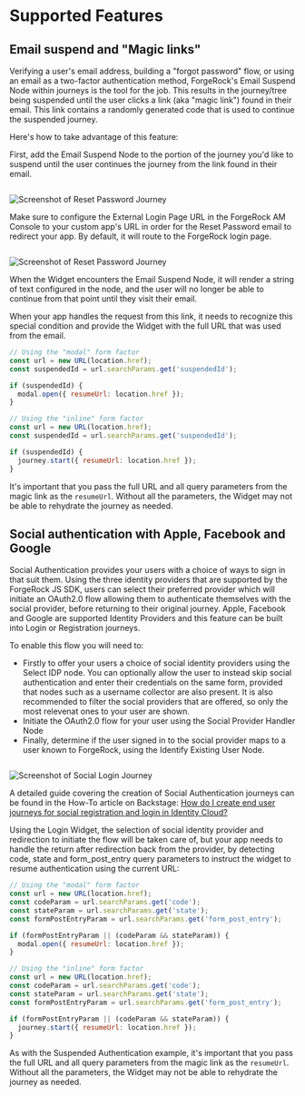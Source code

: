 # Supported Features

## Email suspend and "Magic links"

Verifying a user's email address, building a "forgot password" flow, or using an email as a two-factor authentication method, ForgeRock's Email Suspend Node within journeys is the tool for the job. This results in the journey/tree being suspended until the user clicks a link (aka "magic link") found in their email. This link contains a randomly generated code that is used to continue the suspended journey.

Here's how to take advantage of this feature:

First, add the Email Suspend Node to the portion of the journey you'd like to suspend until the user continues the journey from the link found in their email.

<Image>

![Screenshot of Reset Password Journey](/img/reset-password-journey.png)

</Image>

Make sure to configure the External Login Page URL in the ForgeRock AM Console to your custom app's URL in order for the Reset Password email to redirect your app. By default, it will route to the ForgeRock login page.

<Image>

![Screenshot of Reset Password Journey](/img/external-login-page-url.png)

</Image>

When the Widget encounters the Email Suspend Node, it will render a string of text configured in the node, and the user will no longer be able to continue from that point until they visit their email.

When your app handles the request from this link, it needs to recognize this special condition and provide the Widget with the full URL that was used from the email.

```js
// Using the "modal" form factor
const url = new URL(location.href);
const suspendedId = url.searchParams.get('suspendedId');

if (suspendedId) {
  modal.open({ resumeUrl: location.href });
}

// Using the "inline" form factor
const url = new URL(location.href);
const suspendedId = url.searchParams.get('suspendedId');

if (suspendedId) {
  journey.start({ resumeUrl: location.href });
}
```

It's important that you pass the full URL and all query parameters from the magic link as the `resumeUrl`. Without all the parameters, the Widget may not be able to rehydrate the journey as needed.

## Social authentication with Apple, Facebook and Google

Social Authentication provides your users with a choice of ways to sign in that suit them. Using the three identity providers that are supported by the ForgeRock JS SDK, users can select their preferred provider which will initiate an OAuth2.0 flow allowing them to authenticate themselves with the social provider, before returning to their original journey. Apple, Facebook and Google are supported Identity Providers and this feature can be built into Login or Registration journeys.

To enable this flow you will need to:

- Firstly to offer your users a choice of social identity providers using the Select IDP node. You can optionally allow the user to instead skip social authentication and enter their credentials on the same form, provided that nodes such as a username collector are also present. It is also recommended to filter the social providers that are offered, so only the most relevenat ones to your user are shown.
- Initiate the OAuth2.0 flow for your user using the Social Provider Handler Node
- Finally, determine if the user signed in to the social provider maps to a user known to ForgeRock, using the Identify Existing User Node.

<Image>

![Screenshot of Social Login Journey](/img/social-login-journey.png)

</Image>

A detailed guide covering the creation of Social Authentication journeys can be found in the How-To article on Backstage: [How do I create end user journeys for social registration and login in Identity Cloud?](https://backstage.forgerock.com/knowledge/kb/article/a80828410)

Using the Login Widget, the selection of social identity provider and redirection to initiate the flow will be taken care of, but your app needs to handle the return after redirection back from the provider, by detecting code, state and form_post_entry query parameters to instruct the widget to resume authentication using the current URL:

```js
// Using the "modal" form factor
const url = new URL(location.href);
const codeParam = url.searchParams.get('code');
const stateParam = url.searchParams.get('state');
const formPostEntryParam = url.searchParams.get('form_post_entry');

if (formPostEntryParam || (codeParam && stateParam)) {
  modal.open({ resumeUrl: location.href });
}

// Using the "inline" form factor
const url = new URL(location.href);
const codeParam = url.searchParams.get('code');
const stateParam = url.searchParams.get('state');
const formPostEntryParam = url.searchParams.get('form_post_entry');

if (formPostEntryParam || (codeParam && stateParam)) {
  journey.start({ resumeUrl: location.href });
}
```

As with the Suspended Authentication example, it's important that you pass the full URL and all query parameters from the magic link as the `resumeUrl`. Without all the parameters, the Widget may not be able to rehydrate the journey as needed.
